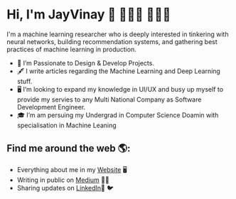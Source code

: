 
<!--
**NamgiriJayVinay/NamgiriJayVinay** is a ✨ _special_ ✨ repository because its `README.md` (this file) appears on your GitHub profile.

Here are some ideas to get you started:

- 🔭 I’m currently working on ...
- 🌱 I’m currently learning ...
- 👯 I’m looking to collaborate on ...
- 🤔 I’m looking for help with ...
- 💬 Ask me about ...
- 📫 How to reach me: ...
- 😄 Pronouns: ...
- ⚡ Fun fact: ...
-->


# Hi, I'm JayVinay 👋 👨🏽‍🎓 👨🏽‍💻 

I'm a machine learning researcher who is deeply interested in tinkering with neural networks, building recommendation systems, and gathering best practices of machine learning in production.

- 🔭 I’m Passionate to Design & Develop Projects.
- 🖋 I write articles regarding the Machine Learning and Deep Learning stuff.
- 🖥 I’m looking to expand my knowledge in UI/UX and busy up myself to provide my servies to any Multi National Company as Software Development Engineer.
- 🎓 I’m am persuing my Undergrad in Computer Science Doamin with specialisation in Machine Leaning

## Find me around the web 🌎:
- Everything about me in my <a href="https://jayvinay.com/">Website</a> 🖥
- Writing in public on <a href="https://namgirijayvinay.medium.com/">Medium</a> ✍🏽
- Sharing updates on <a href="https://www.linkedin.com/in/jay-vinay/">LinkedIn</a>💼  🐦
